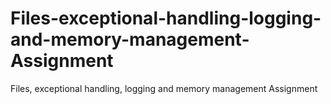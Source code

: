 # Files-exceptional-handling-logging-and-memory-management-Assignment
Files, exceptional handling, logging and memory management Assignment 

